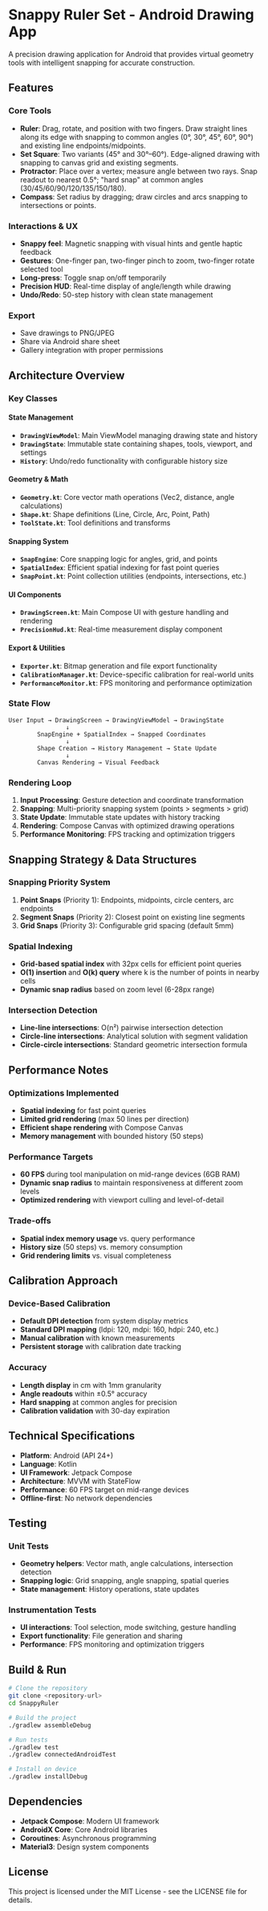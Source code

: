 # Snappy Ruler Set - Android Drawing App

A precision drawing application for Android that provides virtual geometry tools with intelligent snapping for accurate construction.

## Features

### Core Tools
- **Ruler**: Drag, rotate, and position with two fingers. Draw straight lines along its edge with snapping to common angles (0°, 30°, 45°, 60°, 90°) and existing line endpoints/midpoints.
- **Set Square**: Two variants (45° and 30°–60°). Edge-aligned drawing with snapping to canvas grid and existing segments.
- **Protractor**: Place over a vertex; measure angle between two rays. Snap readout to nearest 0.5°; "hard snap" at common angles (30/45/60/90/120/135/150/180).
- **Compass**: Set radius by dragging; draw circles and arcs snapping to intersections or points.

### Interactions & UX
- **Snappy feel**: Magnetic snapping with visual hints and gentle haptic feedback
- **Gestures**: One-finger pan, two-finger pinch to zoom, two-finger rotate selected tool
- **Long-press**: Toggle snap on/off temporarily
- **Precision HUD**: Real-time display of angle/length while drawing
- **Undo/Redo**: 50-step history with clean state management

### Export
- Save drawings to PNG/JPEG
- Share via Android share sheet
- Gallery integration with proper permissions

## Architecture Overview

### Key Classes

#### State Management
- **`DrawingViewModel`**: Main ViewModel managing drawing state and history
- **`DrawingState`**: Immutable state containing shapes, tools, viewport, and settings
- **`History`**: Undo/redo functionality with configurable history size

#### Geometry & Math
- **`Geometry.kt`**: Core vector math operations (Vec2, distance, angle calculations)
- **`Shape.kt`**: Shape definitions (Line, Circle, Arc, Point, Path)
- **`ToolState.kt`**: Tool definitions and transforms

#### Snapping System
- **`SnapEngine`**: Core snapping logic for angles, grid, and points
- **`SpatialIndex`**: Efficient spatial indexing for fast point queries
- **`SnapPoint.kt`**: Point collection utilities (endpoints, intersections, etc.)

#### UI Components
- **`DrawingScreen.kt`**: Main Compose UI with gesture handling and rendering
- **`PrecisionHud.kt`**: Real-time measurement display component

#### Export & Utilities
- **`Exporter.kt`**: Bitmap generation and file export functionality
- **`CalibrationManager.kt`**: Device-specific calibration for real-world units
- **`PerformanceMonitor.kt`**: FPS monitoring and performance optimization

### State Flow

```
User Input → DrawingScreen → DrawingViewModel → DrawingState
                ↓
        SnapEngine + SpatialIndex → Snapped Coordinates
                ↓
        Shape Creation → History Management → State Update
                ↓
        Canvas Rendering → Visual Feedback
```

### Rendering Loop

1. **Input Processing**: Gesture detection and coordinate transformation
2. **Snapping**: Multi-priority snapping system (points > segments > grid)
3. **State Update**: Immutable state updates with history tracking
4. **Rendering**: Compose Canvas with optimized drawing operations
5. **Performance Monitoring**: FPS tracking and optimization triggers

## Snapping Strategy & Data Structures

### Snapping Priority System
1. **Point Snaps** (Priority 1): Endpoints, midpoints, circle centers, arc endpoints
2. **Segment Snaps** (Priority 2): Closest point on existing line segments
3. **Grid Snaps** (Priority 3): Configurable grid spacing (default 5mm)

### Spatial Indexing
- **Grid-based spatial index** with 32px cells for efficient point queries
- **O(1) insertion** and **O(k) query** where k is the number of points in nearby cells
- **Dynamic snap radius** based on zoom level (6-28px range)

### Intersection Detection
- **Line-line intersections**: O(n²) pairwise intersection detection
- **Circle-line intersections**: Analytical solution with segment validation
- **Circle-circle intersections**: Standard geometric intersection formula

## Performance Notes

### Optimizations Implemented
- **Spatial indexing** for fast point queries
- **Limited grid rendering** (max 50 lines per direction)
- **Efficient shape rendering** with Compose Canvas
- **Memory management** with bounded history (50 steps)

### Performance Targets
- **60 FPS** during tool manipulation on mid-range devices (6GB RAM)
- **Dynamic snap radius** to maintain responsiveness at different zoom levels
- **Optimized rendering** with viewport culling and level-of-detail

### Trade-offs
- **Spatial index memory usage** vs. query performance
- **History size** (50 steps) vs. memory consumption
- **Grid rendering limits** vs. visual completeness

## Calibration Approach

### Device-Based Calibration
- **Default DPI detection** from system display metrics
- **Standard DPI mapping** (ldpi: 120, mdpi: 160, hdpi: 240, etc.)
- **Manual calibration** with known measurements
- **Persistent storage** with calibration date tracking

### Accuracy
- **Length display** in cm with 1mm granularity
- **Angle readouts** within ±0.5° accuracy
- **Hard snapping** at common angles for precision
- **Calibration validation** with 30-day expiration

## Technical Specifications

- **Platform**: Android (API 24+)
- **Language**: Kotlin
- **UI Framework**: Jetpack Compose
- **Architecture**: MVVM with StateFlow
- **Performance**: 60 FPS target on mid-range devices
- **Offline-first**: No network dependencies

## Testing

### Unit Tests
- **Geometry helpers**: Vector math, angle calculations, intersection detection
- **Snapping logic**: Grid snapping, angle snapping, spatial queries
- **State management**: History operations, state updates

### Instrumentation Tests
- **UI interactions**: Tool selection, mode switching, gesture handling
- **Export functionality**: File generation and sharing
- **Performance**: FPS monitoring and optimization triggers

## Build & Run

```bash
# Clone the repository
git clone <repository-url>
cd SnappyRuler

# Build the project
./gradlew assembleDebug

# Run tests
./gradlew test
./gradlew connectedAndroidTest

# Install on device
./gradlew installDebug
```

## Dependencies

- **Jetpack Compose**: Modern UI framework
- **AndroidX Core**: Core Android libraries
- **Coroutines**: Asynchronous programming
- **Material3**: Design system components

## License

This project is licensed under the MIT License - see the LICENSE file for details.
